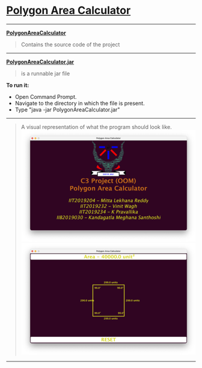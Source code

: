 # [Polygon Area Calculator](/)

---

[**PolygonAreaCalculator**](/PolygonAreaCalculator/)
>Contains the source code of the project

***
[**PolygonAreaCalculator.jar**](PolygonAreaCalculator.jar)
>is a runnable jar file

**To run it:** 
- Open Command Prompt.
- Navigate to the directory in which the file is present.
- Type "java -jar PolygonAreaCalculator.jar"

***
>A visual representation of what the program should look like.
![SCREEN 1](s1.png)
![SCREEN 2](s2.png)
***




